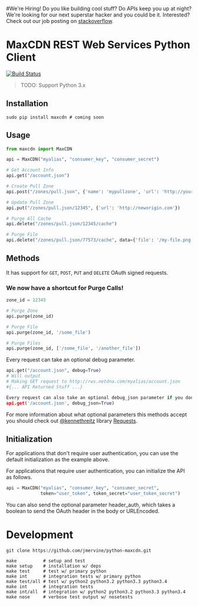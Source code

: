 #We're Hiring!
Do you like building cool stuff?  Do APIs keep you up at night? We're looking for our next superstar hacker and you could be it. Interested? Check out our job posting on [stackoverflow](http://careers.stackoverflow.com/jobs/37078/senior-web-engineer-for-fun-growing-la-startup-maxcdn&a=JdFbT4OY).

# MaxCDN REST Web Services Python Client

[![Build Status](https://travis-ci.org/jmervine/python-maxcdn.png?branch=master)](https://travis-ci.org/jmervine/python-maxcdn)

> TODO: Support Python 3.x

## Installation

```
sudo pip install maxcdn # coming soon
```

## Usage
```python
from maxcdn import MaxCDN

api = MaxCDN("myalias", "consumer_key", "consumer_secret")

# Get Account Info
api.get("/account.json")

# Create Pull Zone
api.post("/zones/pull.json", {'name': 'mypullzone', 'url': 'http://yourorigin.com', 'compress': '1'})

# Update Pull Zone
api.put("/zones/pull.json/12345", {'url': 'http://neworigin.com'})

# Purge All Cache
api.delete("/zones/pull.json/12345/cache")

# Purge File
api.delete("/zones/pull.json/77573/cache", data={'file': '/my-file.png'})

```

## Methods
It has support for `GET`, `POST`, `PUT` and `DELETE` OAuth signed requests.

### We now have a shortcut for Purge Calls!
```python
zone_id = 12345

# Purge Zone
api.purge(zone_id)

# Purge File
api.purge(zone_id, '/some_file')

# Purge Files
api.purge(zone_id, ['/some_file', '/another_file'])
```

Every request can take an optional debug parameter.
```python
api.get("/account.json", debug=True)
# Will output
# Making GET request to http://rws.netdna.com/myalias/account.json
#{... API Returned Stuff ...}

Every request can also take an optional debug_json parameter if you don't like the exception based errors.
api.get('/account.json', debug_json=True)
```

For more information about what optional parameters this methods accept you
should check out [@kennethreitz](http://github.com/kennethreitz) library
[Requests](https://github.com/kennethreitz/requests).

## Initialization
For applications that don't require user authentication,
you can use the default initialization as the example above.

For applications that require user authentication, you can
initialize the API as follows.

```python
api = MaxCDN("myalias", "consumer_key", "consumer_secret",
             token="user_token", token_secret="user_token_secret")
```

You can also send the optional parameter header_auth, which takes a boolean
to send the OAuth header in the body or URLEncoded.

# Development

```
git clone https://github.com/jmervine/python-maxcdn.git

make          # setup and test
make setup    # installation w/ deps
make test     # test w/ primary python
make int      # integration tests w/ primary python
make test/all # test w/ python2 python3.2 python3.3 python3.4
make int      # integration tests
make int/all  # integration w/ python2 python3.2 python3.3 python3.4
make nose     # verbose test output w/ nosetests
```

